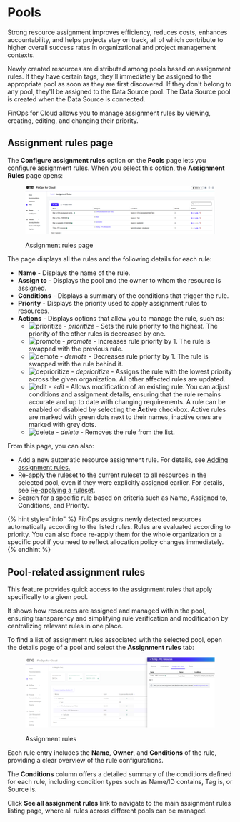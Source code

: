# Pools

Strong resource assignment improves efficiency, reduces costs, enhances accountability, and helps projects stay on track, all of which contribute to higher overall success rates in organizational and project management contexts.

Newly created resources are distributed among pools based on assignment rules. If they have certain tags, they'll immediately be assigned to the appropriate pool as soon as they are first discovered. If they don't belong to any pool, they'll be assigned to the Data Source pool. The Data Source pool is created when the Data Source is connected.

FinOps for Cloud allows you to manage assignment rules by viewing, creating, editing, and changing their priority.

## Assignment rules page

The **Configure assignment rules** option on the **Pools** page lets you configure assignment rules. When you select this option, the **Assignment Rules** page opens:&#x20;

<figure><img src="../../../.gitbook/assets/assignment_rules.png" alt=""><figcaption><p>Assignment rules page</p></figcaption></figure>

The page displays all the rules and the following details for each rule:&#x20;

* **Name** - Displays the name of the rule.
* **Assign to** - Displays the pool and the owner to whom the resource is assigned.
* **Conditions** - Displays a summary of the conditions that trigger the rule.
* **Priority** - Displays the priority used to apply assignment rules to resources.
* **Actions** - Displays options that allow you to manage the rule, such as:
  * ![prioritize](https://hystax.com/documentation/optscale/_static/screens/assign_resources/prioritize.png) - _prioritize_ - Sets the rule priority to the highest. The priority of the other rules is decreased by one.
  * ![promote](https://hystax.com/documentation/optscale/_static/screens/assign_resources/promote.png) - _promote_ - Increases rule priority by 1. The rule is swapped with the previous rule.
  * ![demote](https://hystax.com/documentation/optscale/_static/screens/assign_resources/demote.png) - _demote_ - Decreases rule priority by 1. The rule is swapped with the rule behind it.
  * ![deprioritize](https://hystax.com/documentation/optscale/_static/screens/assign_resources/deprioritize.png) - _deprioritize_ - Assigns the rule with the lowest priority across the given organization. All other affected rules are updated.
  * ![edit](https://hystax.com/documentation/optscale/_static/screens/assign_resources/edit.png) - _edit_ - Allows modification of an existing rule. You can adjust conditions and assignment details, ensuring that the rule remains accurate and up to date with changing requirements. A rule can be enabled or disabled by selecting the **Active** checkbox. Active rules are marked with green dots next to their names, inactive ones are marked with grey dots.
  * ![delete](https://hystax.com/documentation/optscale/_static/screens/assign_resources/delete.png) - _delete_ - Removes the rule from the list.

From this page, you can also:&#x20;

* Add a new automatic resource assignment rule. For details, see [Adding assignment rules.](./#add-assignment-rule)
* Re-apply the ruleset to the current ruleset to all resources in the selected pool, even if they were explicitly assigned earlier. For details, see [Re-applying a ruleset](./#re-apply-ruleset).
* Search for a specific rule based on criteria such as Name, Assigned to, Conditions, and Priority.

{% hint style="info" %}
FinOps assigns newly detected resources automatically according to the listed rules. Rules are evaluated according to priority. You can also force re-apply them for the whole organization or a specific pool if you need to reflect allocation policy changes immediately.
{% endhint %}

## Pool-related assignment rules <a href="#pool-related-assignment-rules" id="pool-related-assignment-rules"></a>

This feature provides quick access to the assignment rules that apply specifically to a given pool.&#x20;

It shows how resources are assigned and managed within the pool, ensuring transparency and simplifying rule verification and modification by centralizing relevant rules in one place.&#x20;

To find a list of assignment rules associated with the selected pool, open the details page of a pool and select the **Assignment rules** tab:

<figure><img src="../../../.gitbook/assets/pool_related_assignment_rules.png" alt=""><figcaption><p>Assignment rules</p></figcaption></figure>

Each rule entry includes the **Name**, **Owner**, and **Conditions** of the rule, providing a clear overview of the rule configurations.

The **Conditions** column offers a detailed summary of the conditions defined for each rule, including condition types such as Name/ID contains, Tag is, or Source is.

Click **See all assignment rules** link to navigate to the main assignment rules listing page, where all rules across different pools can be managed.
